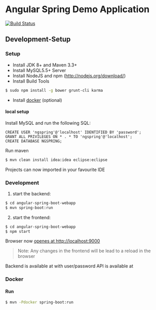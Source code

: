 # Angular Spring Demo Application 
[![Build Status](https://travis-ci.org/hypery2k/angular-spring-boot-sample.svg)](https://travis-ci.org/hypery2k/angular-spring-boot-sample)

## Development-Setup

### Setup

* Install JDK 8+ and Maven 3.3+
* Install MySQL5.5+ Server
* Install NodeJS and npm (http://nodejs.org/download/)
* Install Build Tools
```bash
$ sudo npm install -g bower grunt-cli karma
```
* Install [docker](http://docs.docker.com) (optional)


#### local setup

Install MySQL and run the following SQL:
```
CREATE USER 'ngspring'@'localhost' IDENTIFIED BY 'password';
GRANT ALL PRIVILEGES ON * . * TO 'ngspring'@'localhost';
CREATE DATABASE NGSPRING;
```

Run maven

```bash
$ mvn clean install idea:idea eclipse:eclipse
```

Projects can now imported in your favourite IDE

### Development


1. start the backend:

```bash
$ cd angular-spring-boot-webapp
$ mvn spring-boot:run
```

2. start the frontend:

```bash
$ cd angular-spring-boot-webapp
$ npm start
```
Browser now [openes at http://localhost:9000](http://localhost:9000)

> Note: Any changes in the frontend will be lead to a reload in the browser


Backend is available at [](http://localhost:9080) with user/password
API is available at [](http://localhost:9080/swagger-ui.html)

### Docker

#### Run

```bash
$ mvn -Pdocker spring-boot:run
```